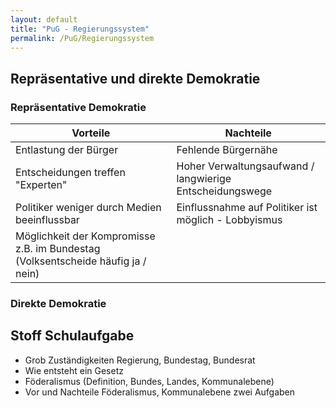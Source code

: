 ```yaml
---
layout: default
title: "PuG - Regierungssystem"
permalink: /PuG/Regierungssystem
---
```


## Repräsentative und direkte Demokratie

### Repräsentative Demokratie

|Vorteile|Nachteile|
|--|--|
|Entlastung der Bürger|Fehlende Bürgernähe|
|Entscheidungen treffen "Experten"|Hoher Verwaltungsaufwand / langwierige Entscheidungswege|
|Politiker weniger durch Medien beeinflussbar|Einflussnahme auf Politiker ist möglich - Lobbyismus|
|Möglichkeit der Kompromisse z.B. im Bundestag (Volksentscheide häufig ja / nein)||

### Direkte Demokratie


## Stoff Schulaufgabe

- Grob Zuständigkeiten Regierung, Bundestag, Bundesrat
- Wie entsteht ein Gesetz
- Föderalismus (Definition, Bundes, Landes, Kommunalebene)
- Vor und Nachteile Föderalismus, Kommunalebene zwei Aufgaben
